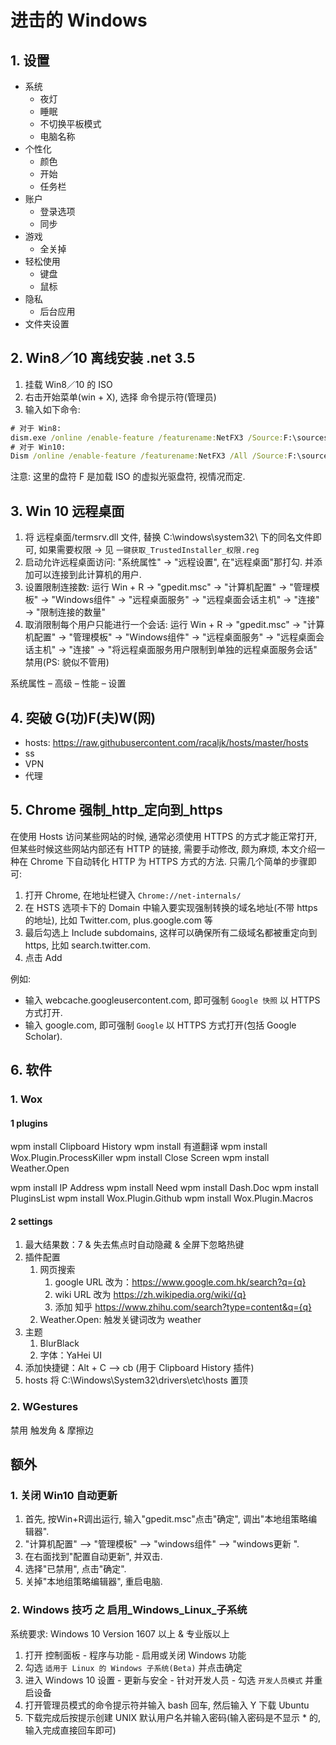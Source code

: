 # 进击的 Windows

## 1. 设置

* 系统
    * 夜灯
    * 睡眠
    * 不切换平板模式
    * 电脑名称
* 个性化
    * 颜色
    * 开始
    * 任务栏
* 账户
    * 登录选项
    * 同步
* 游戏
    * 全关掉
* 轻松使用
    * 键盘
    * 鼠标
* 隐私
    * 后台应用
* 文件夹设置

## 2. Win8／10 离线安装 .net 3.5

1. 挂载 Win8／10 的 ISO
1. 右击开始菜单(win + X), 选择 命令提示符(管理员)
1. 输入如下命令:

```cmd
# 对于 Win8:
dism.exe /online /enable-feature /featurename:NetFX3 /Source:F:\sources\sxs
# 对于 Win10:
Dism /online /enable-feature /featurename:NetFX3 /All /Source:F:\sources\sxs /LimitAccess
```

注意: 这里的盘符 F 是加载 ISO 的虚拟光驱盘符, 视情况而定.

## 3. Win 10 远程桌面

1. 将 远程桌面/termsrv.dll 文件, 替换 C:\windows\system32\ 下的同名文件即可, 如果需要权限 -> 见 `一键获取_TrustedInstaller_权限.reg`
1. 启动允许远程桌面访问: "系统属性" -> "远程设置", 在"远程桌面"那打勾. 并添加可以连接到此计算机的用户.
1. 设置限制连接数: 运行 Win + R -> "gpedit.msc" -> "计算机配置" -> "管理模板" -> "Windows组件" -> "远程桌面服务" -> "远程桌面会话主机" -> "连接" -> "限制连接的数量"
1. 取消限制每个用户只能进行一个会话: 运行 Win + R -> "gpedit.msc" -> "计算机配置" -> "管理模板" -> "Windows组件" -> "远程桌面服务" -> "远程桌面会话主机" -> "连接" -> "将远程桌面服务用户限制到单独的远程桌面服务会话" 禁用(PS: 貌似不管用)

系统属性 – 高级 – 性能 – 设置

## 4. 突破 G(功)F(夫)W(网)

* hosts: https://raw.githubusercontent.com/racaljk/hosts/master/hosts
* ss
* VPN
* 代理

## 5. Chrome 强制_http_定向到_https

在使用 Hosts 访问某些网站的时候, 通常必须使用 HTTPS 的方式才能正常打开, 但某些时候这些网站内部还有 HTTP 的链接, 需要手动修改, 颇为麻烦, 本文介绍一种在 Chrome 下自动转化 HTTP 为 HTTPS 方式的方法. 只需几个简单的步骤即可:

1. 打开 Chrome, 在地址栏键入 `Chrome://net-internals/`
1. 在 HSTS 选项卡下的 Domain 中输入要实现强制转换的域名地址(不带 https 的地址), 比如 Twitter.com, plus.google.com 等
1. 最后勾选上 Include subdomains, 这样可以确保所有二级域名都被重定向到 https, 比如 search.twitter.com.
1. 点击 Add

例如:

* 输入 webcache.googleusercontent.com, 即可强制 `Google 快照` 以 HTTPS 方式打开.
* 输入 google.com, 即可强制 `Google` 以 HTTPS 方式打开(包括 Google Scholar).

## 6. 软件

### 1. Wox

#### 1 plugins

wpm install Clipboard History
wpm install 有道翻译
wpm install Wox.Plugin.ProcessKiller
wpm install Close Screen
wpm install Weather.Open

wpm install IP Address
wpm install Need
wpm install Dash.Doc
wpm install PluginsList
wpm install Wox.Plugin.Github
wpm install Wox.Plugin.Macros

#### 2 settings

1. 最大结果数：7 & 失去焦点时自动隐藏 & 全屏下忽略热键
1. 插件配置
    1. 网页搜索
        1. google URL 改为：https://www.google.com.hk/search?q={q}
        1. wiki URL 改为 https://zh.wikipedia.org/wiki/{q}
        1. 添加 知乎 https://www.zhihu.com/search?type=content&q={q}
    1. Weather.Open: 触发关键词改为 weather
1. 主题
    1. BlurBlack
    1. 字体：YaHei UI
1. 添加快捷键：Alt + C --> cb (用于 Clipboard History 插件)
1. hosts 将 C:\Windows\System32\drivers\etc\hosts 置顶

### 2. WGestures

禁用 触发角 & 摩擦边

## 额外

### 1. 关闭 Win10 自动更新

1. 首先, 按Win+R调出运行, 输入"gpedit.msc"点击"确定", 调出"本地组策略编辑器".
1. "计算机配置" --> "管理模板" --> "windows组件" --> "windows更新 ".
1. 在右面找到"配置自动更新", 并双击.
1. 选择"已禁用", 点击"确定".
1. 关掉"本地组策略编辑器", 重启电脑.

### 2. Windows 技巧 之 启用_Windows_Linux_子系统

系统要求: Windows 10 Version 1607 以上 & 专业版以上

1. 打开 控制面板 - 程序与功能 - 启用或关闭 Windows 功能
1. 勾选 `适用于 Linux 的 Windows 子系统(Beta)` 并点击确定
1. 进入 Windows 10 设置 - 更新与安全 - 针对开发人员 - 勾选 `开发人员模式` 并重启设备
1. 打开管理员模式的命令提示符并输入 bash 回车, 然后输入 Y 下载 Ubuntu
1. 下载完成后按提示创建 UNIX 默认用户名并输入密码(输入密码是不显示 * 的, 输入完成直接回车即可)
